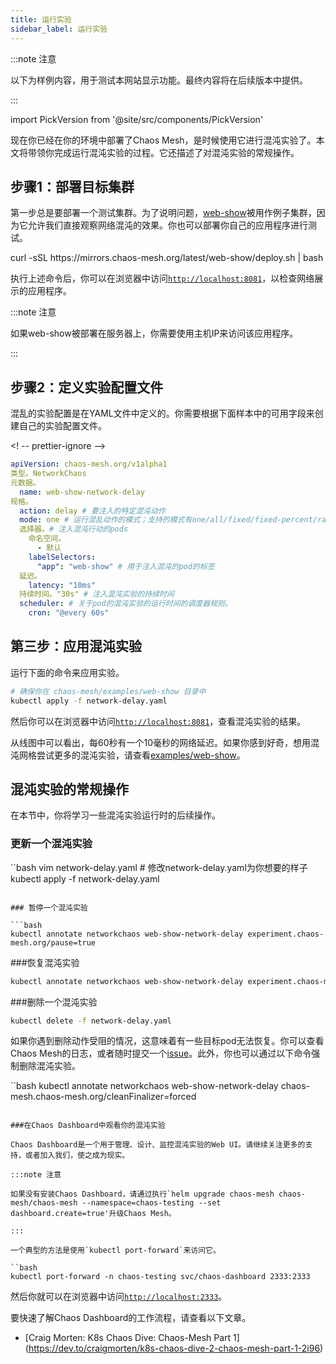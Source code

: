 ```yaml
---
title: 运行实验
sidebar_label: 运行实验
---
```


:::note 注意

以下为样例内容，用于测试本网站显示功能。最终内容将在后续版本中提供。

:::

import PickVersion from '@site/src/components/PickVersion'

现在你已经在你的环境中部署了Chaos Mesh，是时候使用它进行混沌实验了。本文将带领你完成运行混沌实验的过程。它还描述了对混沌实验的常规操作。

## 步骤1：部署目标集群

第一步总是要部署一个测试集群。为了说明问题，[web-show](https://github.com/chaos-mesh/web-show)被用作例子集群，因为它允许我们直接观察网络混沌的效果。你也可以部署你自己的应用程序进行测试。

<PickVersion className="language-bash">
  curl -sSL https://mirrors.chaos-mesh.org/latest/web-show/deploy.sh | bash
</PickVersion>

执行上述命令后，你可以在浏览器中访问[`http://localhost:8081`](http://localhost:8081)，以检查网络展示的应用程序。

:::note 注意

如果web-show被部署在服务器上，你需要使用主机IP来访问该应用程序。

:::

## 步骤2：定义实验配置文件

混乱的实验配置是在YAML文件中定义的。你需要根据下面样本中的可用字段来创建自己的实验配置文件。

<! -- prettier-ignore -->
```yaml
apiVersion: chaos-mesh.org/v1alpha1
类型。NetworkChaos
元数据。
  name: web-show-network-delay
规格。
  action: delay # 要注入的特定混沌动作
  mode: one # 运行混乱动作的模式；支持的模式有one/all/fixed/fixed-percent/random-max-percent
  选择器。# 注入混沌行动的pods
    命名空间。
      - 默认
    labelSelectors:
      "app": "web-show" # 用于注入混沌的pod的标签
  延迟。
    latency: "10ms"
  持续时间。"30s" # 注入混沌实验的持续时间
  scheduler: # 关于pod的混沌实验的运行时间的调度器规则。
    cron: "@every 60s"
```

## 第三步：应用混沌实验

运行下面的命令来应用实验。

```bash
# 确保你在 chaos-mesh/examples/web-show 目录中
kubectl apply -f network-delay.yaml
```

然后你可以在浏览器中访问[`http://localhost:8081`](http://localhost:8081)，查看混沌实验的结果。

从线图中可以看出，每60秒有一个10毫秒的网络延迟。如果你感到好奇，想用混沌网格尝试更多的混沌实验，请查看[examples/web-show](https://github.com/pingcap/chaos-mesh/tree/master/examples/web-show)。

## 混沌实验的常规操作

在本节中，你将学习一些混沌实验运行时的后续操作。

### 更新一个混沌实验

``bash
vim network-delay.yaml # 修改network-delay.yaml为你想要的样子
kubectl apply -f network-delay.yaml
```

### 暂停一个混沌实验

```bash
kubectl annotate networkchaos web-show-network-delay experiment.chaos-mesh.org/pause=true
```

###恢复混沌实验

```bash
kubectl annotate networkchaos web-show-network-delay experiment.chaos-mesh.org/pause
```

###删除一个混沌实验

```bash
kubectl delete -f network-delay.yaml
```

如果你遇到删除动作受阻的情况，这意味着有一些目标pod无法恢复。你可以查看Chaos Mesh的日志，或者随时提交一个[issue](https://github.com/pingcap/chaos-mesh/issues)。此外，你也可以通过以下命令强制删除混沌实验。

``bash
kubectl annotate networkchaos web-show-network-delay chaos-mesh.chaos-mesh.org/cleanFinalizer=forced
```

###在Chaos Dashboard中观看你的混沌实验

Chaos Dashboard是一个用于管理、设计、监控混沌实验的Web UI。请继续关注更多的支持，或者加入我们，使之成为现实。

:::note 注意

如果没有安装Chaos Dashboard，请通过执行`helm upgrade chaos-mesh chaos-mesh/chaos-mesh --namespace=chaos-testing --set dashboard.create=true'升级Chaos Mesh。

:::

一个典型的方法是使用`kubectl port-forward`来访问它。

``bash
kubectl port-forward -n chaos-testing svc/chaos-dashboard 2333:2333
```

然后你就可以在浏览器中访问[`http://localhost:2333`](http://localhost:2333)。

要快速了解Chaos Dashboard的工作流程，请查看以下文章。

- [Craig Morten: K8s Chaos Dive: Chaos-Mesh Part 1] (https://dev.to/craigmorten/k8s-chaos-dive-2-chaos-mesh-part-1-2i96)
